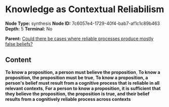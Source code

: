 # Knowledge as Contextual Reliabilism

**Node Type:** synthesis
**Node ID:** 7c6057e4-1729-40f4-bab7-af1c1c89b463
**Depth:** 5
**Terminal:** No

**Parent:** [Could there be cases where reliable processes produce mostly false beliefs?](could-there-be-cases-where-reliable-processes-produce-mostly-false-beliefs-antithesis-391bcc40-50c1-44a1-9978-ab88bc69aa9c.md)

## Content

**To know a proposition, a person must believe the proposition**, **To know a proposition, the proposition must be true**, **To know a proposition, a person's belief must result from a cognitive process that is reliable in all relevant contexts**, **For a person to know a proposition, it is sufficient that they believe the proposition, the proposition is true, and their belief results from a cognitively reliable process across contexts**

